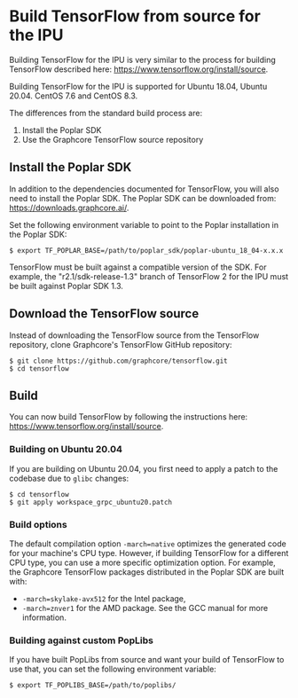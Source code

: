# Build TensorFlow from source for the IPU

Building TensorFlow for the IPU is very similar to the process for building
TensorFlow described here: <https://www.tensorflow.org/install/source>.

Building TensorFlow for the IPU is supported for Ubuntu 18.04, Ubuntu 20.04. CentOS 7.6 and CentOS 8.3.

The differences from the standard build process are:

1. Install the Poplar SDK
2. Use the Graphcore TensorFlow source repository


## Install the Poplar SDK

In addition to the dependencies documented for TensorFlow, you will also need to
install the Poplar SDK. The Poplar SDK can be downloaded from:
<https://downloads.graphcore.ai/>.

Set the following environment variable to point to the Poplar installation in
the Poplar SDK:

``` {.shell}
$ export TF_POPLAR_BASE=/path/to/poplar_sdk/poplar-ubuntu_18_04-x.x.x
```

TensorFlow must be built against a compatible version of the SDK. For example,
the "r2.1/sdk-release-1.3" branch of TensorFlow 2 for the IPU must be built
against Poplar SDK 1.3.


## Download the TensorFlow source

Instead of downloading the TensorFlow source from the TensorFlow repository,
clone Graphcore's TensorFlow GitHub repository:

``` {.shell}
$ git clone https://github.com/graphcore/tensorflow.git
$ cd tensorflow
```

## Build

You can now build TensorFlow by following the instructions here:
<https://www.tensorflow.org/install/source>.


### Building on Ubuntu 20.04

If you are building on Ubuntu 20.04, you first need to apply a patch to the codebase due to `glibc` changes:

``` {.shell}
$ cd tensorflow
$ git apply workspace_grpc_ubuntu20.patch
```

### Build options

The default compilation option `-march=native` optimizes the generated code for
your machine's CPU type. However, if building TensorFlow for a different CPU
type, you can use a more specific optimization option. For example, the
Graphcore TensorFlow packages distributed in the Poplar SDK are built with:
* `-march=skylake-avx512` for the Intel package,
* `-march=znver1` for the AMD package.
See the GCC manual for more information.

### Building against custom PopLibs

If you have built PopLibs from source and want your build of TensorFlow to use
that, you can set the following environment variable:

``` {.shell}
$ export TF_POPLIBS_BASE=/path/to/poplibs/
```
